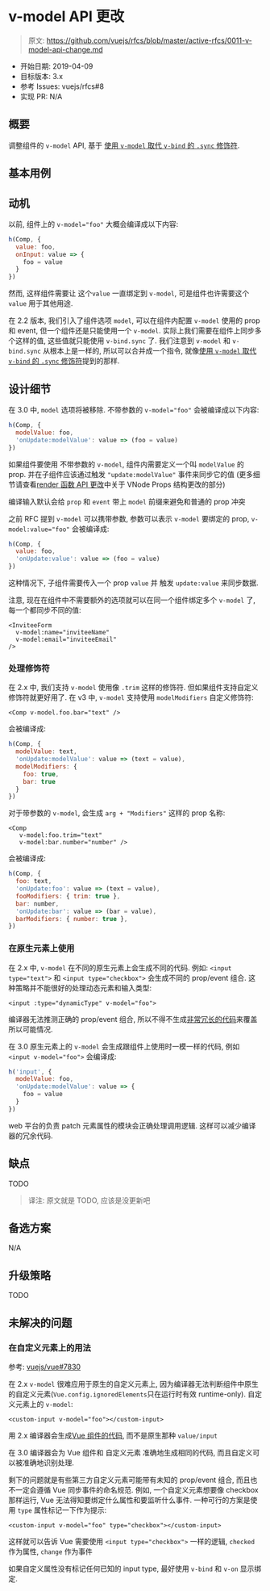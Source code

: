 # v-model API 更改

> 原文: <https://github.com/vuejs/rfcs/blob/master/active-rfcs/0011-v-model-api-change.md>

- 开始日期: 2019-04-09
- 目标版本: 3.x
- 参考 Issues: vuejs/rfcs#8
- 实现 PR: N/A

## 概要

调整组件的 `v-model` API, 基于 [使用 `v-model` 取代 `v-bind` 的 `.sync` 修饰符](./RFCs/0005-replace-v-bind-sync-with-v-model-argument.html).

## 基本用例

## 动机

以前, 组件上的 `v-model="foo"` 大概会编译成以下内容: 

``` js
h(Comp, {
  value: foo,
  onInput: value => {
    foo = value
  }
})
```

然而, 这样组件需要让 这个`value` 一直绑定到 `v-model`, 可是组件也许需要这个 `value` 用于其他用途. 

在 2.2 版本, 我们引入了组件选项 `model`, 可以在组件内配置 `v-model` 使用的 prop 和 event, 但一个组件还是只能使用一个 `v-model`. 
实际上我们需要在组件上同步多个这样的值, 这些值就只能使用 `v-bind.sync` 了. 我们注意到 `v-model` 和 `v-bind.sync` 从根本上是一样的, 所以可以合并成一个指令, 就像[使用 `v-model` 取代 `v-bind` 的 `.sync` 修饰符](./RFCs/0005-replace-v-bind-sync-with-v-model-argument.html)提到的那样.

## 设计细节

在 3.0 中, `model` 选项将被移除. 不带参数的 `v-model="foo"` 会被编译成以下内容: 

``` js
h(Comp, {
  modelValue: foo,
  'onUpdate:modelValue': value => (foo = value)
})
```

如果组件要使用 不带参数的 `v-model`, 组件内需要定义一个叫 `modelValue` 的 prop. 并在子组件应该通过触发 `"update:modelValue"` 事件来同步它的值 (更多细节请查看[render 函数 API 更改](./RFCs/0008-render-function-api-change.html)中关于 VNode Props 结构更改的部分)

编译输入默认会给 `prop` 和 `event` 带上 `model` 前缀来避免和普通的 prop 冲突

之前 RFC 提到 `v-model` 可以携带参数, 参数可以表示 `v-model` 要绑定的 prop, `v-model:value="foo"` 会被编译成: 

``` js
h(Comp, {
  value: foo,
  'onUpdate:value': value => (foo = value)
})
```

这种情况下, 子组件需要传入一个 prop `value` 并 触发 `update:value` 来同步数据.

注意, 现在在组件中不需要额外的选项就可以在同一个组件绑定多个 `v-model` 了, 每一个都同步不同的值: 

``` vue
<InviteeForm
  v-model:name="inviteeName"
  v-model:email="inviteeEmail"
/>
```

### 处理修饰符

在 2.x 中, 我们支持 `v-model` 使用像 `.trim` 这样的修饰符. 但如果组件支持自定义修饰符就更好用了. 在 v3 中, `v-model` 支持使用 `modelModifiers` 自定义修饰符: 

``` vue
<Comp v-model.foo.bar="text" />
```

会被编译成: 

``` js
h(Comp, {
  modelValue: text,
  'onUpdate:modelValue': value => (text = value),
  modelModifiers: {
    foo: true,
    bar: true
  }
})
```

对于带参数的 `v-model`, 会生成 `arg + "Modifiers"` 这样的 prop 名称: 

``` vue
<Comp
   v-model:foo.trim="text"
   v-model:bar.number="number" />
```

会被编译成: 

``` js
h(Comp, {
  foo: text,
  'onUpdate:foo': value => (text = value),
  fooModifiers: { trim: true },
  bar: number,
  'onUpdate:bar': value => (bar = value),
  barModifiers: { number: true },
})
```

### 在原生元素上使用

在 2.x 中, `v-model` 在不同的原生元素上会生成不同的代码. 例如:  `<input type="text">` 和 `<input type="checkbox">` 会生成不同的 prop/event 组合. 这种策略并不能很好的处理动态元素和输入类型: 

``` vue
<input :type="dynamicType" v-model="foo">
```

编译器无法推测正确的 prop/event 组合, 所以不得不生成[非常冗长的代码](https://template-explorer.vuejs.org/#%3Cinput%20%3Atype%3D%22foo%22%20v-model%3D%22bar%22%3E)来覆盖所以可能情况.

在 3.0 原生元素上的 `v-model` 会生成跟组件上使用时一模一样的代码, 例如 `<input v-model="foo">` 会编译成: 

``` js
h('input', {
  modelValue: foo,
  'onUpdate:modelValue': value => {
    foo = value
  }
})
```

web 平台的负责 patch 元素属性的模块会正确处理调用逻辑. 这样可以减少编译器的冗余代码.

## 缺点

TODO 

> 译注: 原文就是 TODO, 应该是没更新吧

## 备选方案

N/A

## 升级策略

TODO

## 未解决的问题

### 在自定义元素上的用法

参考: [vuejs/vue#7830](https://github.com/vuejs/vue/issues/7830)

在 2.x `v-model` 很难应用于原生的自定义元素上, 因为编译器无法判断组件中原生的自定义元素(`Vue.config.ignoredElements`只在运行时有效 runtime-only). 自定义元素上的 `v-model`: 

``` vue
<custom-input v-model="foo"></custom-input>
```

用 2.x 编译器会生成[Vue 组件的代码](https://template-explorer.vuejs.org/#%3Ccustom-input%20v-model%3D%22foo%22%3E%3C%2Fcustom-input%3E), 而不是原生那种 `value/input`

在 3.0 编译器会为 Vue 组件和 自定义元素 准确地生成相同的代码, 而且自定义可以被准确地识别处理. 

剩下的问题就是有些第三方自定义元素可能带有未知的 prop/event 组合, 而且也不一定会遵循 Vue 同步事件的命名规范. 例如, 一个自定义元素想要像 checkbox 那样运行, Vue 无法得知要绑定什么属性和要监听什么事件. 一种可行的方案是使用 `type` 属性标记一下作为提示: 

``` vue
<custom-input v-model="foo" type="checkbox"></custom-input>
```

这样就可以告诉 Vue 需要使用 `<input type="checkbox">` 一样的逻辑, `checked` 作为属性, `change` 作为事件

如果自定义属性没有标记任何已知的 input type, 最好使用 `v-bind` 和 `v-on` 显示绑定. 
